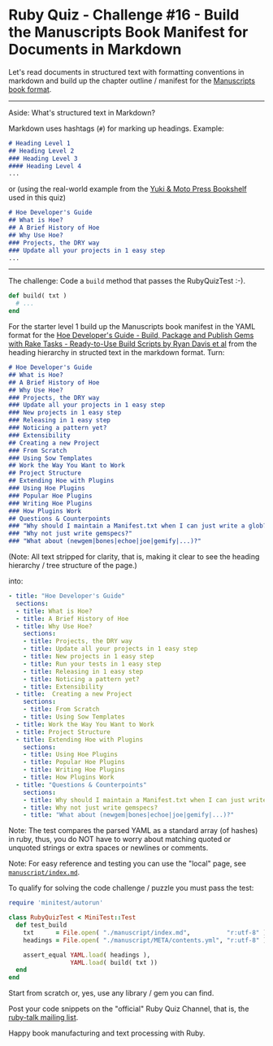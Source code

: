 # Ruby Quiz - Challenge #16 - Build the Manuscripts Book Manifest for Documents in Markdown


Let's read documents in structured text with formatting conventions in markdown and build up the chapter outline / manifest
for the [Manuscripts
book format](http://manuscripts.github.io).

---
Aside: What's structured text in Markdown?

Markdown uses hashtags (`#`) for marking up headings. Example:

``` md
# Heading Level 1
## Heading Level 2
### Heading Level 3
#### Heading Level 4
...
```

or (using the real-world example from the [Yuki & Moto Press Bookshelf](http://yukimotopress.github.io/) used in this quiz)

``` md
# Hoe Developer's Guide
## What is Hoe?
## A Brief History of Hoe
## Why Use Hoe?
### Projects, the DRY way
### Update all your projects in 1 easy step
...
```

---



The challenge: Code a `build` method that passes the RubyQuizTest :-).

``` ruby
def build( txt )
  # ...
end
```

For the starter level 1 build up the Manuscripts book manifest
in the YAML format
for the [Hoe Developer's Guide - Build, Package and Publish Gems with Rake Tasks - Ready-to-Use Build Scripts by Ryan Davis et al](https://github.com/yukimotopress/gem-tasks) from the heading hierarchy in structed text in the markdown format. Turn:

``` md
# Hoe Developer's Guide
## What is Hoe?
## A Brief History of Hoe
## Why Use Hoe?
### Projects, the DRY way
### Update all your projects in 1 easy step
### New projects in 1 easy step
### Releasing in 1 easy step
### Noticing a pattern yet?
### Extensibility
## Creating a new Project
### From Scratch
### Using Sow Templates
## Work the Way You Want to Work
## Project Structure
## Extending Hoe with Plugins
### Using Hoe Plugins
### Popular Hoe Plugins
### Writing Hoe Plugins
### How Plugins Work
## Questions & Counterpoints
### "Why should I maintain a Manifest.txt when I can just write a glob?"
### "Why not just write gemspecs?"
### "What about (newgem|bones|echoe|joe|gemify|...)?"
```

(Note: All text stripped for clarity, that is,
making it clear to see the heading hierarchy / tree structure of the page.)

into:

``` yaml
- title: "Hoe Developer's Guide"
  sections:
  - title: What is Hoe?
  - title: A Brief History of Hoe
  - title: Why Use Hoe?
    sections:
    - title: Projects, the DRY way
    - title: Update all your projects in 1 easy step
    - title: New projects in 1 easy step
    - title: Run your tests in 1 easy step
    - title: Releasing in 1 easy step
    - title: Noticing a pattern yet?
    - title: Extensibility
  - title:  Creating a new Project
    sections:
    - title: From Scratch
    - title: Using Sow Templates
  - title: Work the Way You Want to Work
  - title: Project Structure
  - title: Extending Hoe with Plugins
    sections:
    - title: Using Hoe Plugins
    - title: Popular Hoe Plugins
    - title: Writing Hoe Plugins
    - title: How Plugins Work
  - title: "Questions & Counterpoints"
    sections:
    - title: Why should I maintain a Manifest.txt when I can just write a glob?
    - title: Why not just write gemspecs?
    - title: "What about (newgem|bones|echoe|joe|gemify|...)?"
```

Note: The test compares the parsed YAML as a standard array (of hashes) in ruby, thus,
you do NOT have to worry about matching quoted or unquoted strings
or extra spaces or newlines or comments.


Note: For easy reference and testing you can use the "local" page, see [`manuscript/index.md`](manuscript/index.md).


To qualify for solving the code challenge / puzzle you must pass the test:


```ruby
require 'minitest/autorun'

class RubyQuizTest < MiniTest::Test
  def test_build
    txt      = File.open( "./manuscript/index.md",          "r:utf-8" ).read
    headings = File.open( "./manuscript/META/contents.yml", "r:utf-8" ).read

    assert_equal YAML.load( headings ),
                 YAML.load( build( txt ))
  end
end
```

Start from scratch or, yes, use any library / gem you can find.

Post your code snippets on the "official" Ruby Quiz Channel,
that is, the [ruby-talk mailing list](https://rubytalk.org).

Happy book manufacturing and text processing with Ruby.


